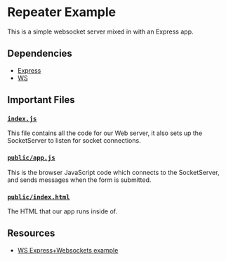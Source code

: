 # Repeater Example

This is a simple websocket server mixed in with an Express app.

## Dependencies

- [Express](https://www.npmjs.com/package/express)
- [WS](https://www.npmjs.com/package/ws)

## Important Files

### [`index.js`](./index.js)

This file contains all the code for our Web server, it also sets up the SocketServer to listen for socket connections.

### [`public/app.js`](./public/app.js)

This is the browser JavaScript code which connects to the SocketServer, and sends messages when the form is submitted.

### [`public/index.html`]('./public/index.html)

The HTML that our app runs inside of.

## Resources

- [WS Express+Websockets example](https://github.com/websockets/ws/tree/master/examples/express-session-parse)
